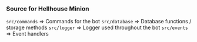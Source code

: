 ### Source for Hellhouse Minion

`src/commands` => Commands for the bot
`src/database` => Database functions / storage methods
`src/logger` => Logger used throughout the bot
`src/events` => Event handlers